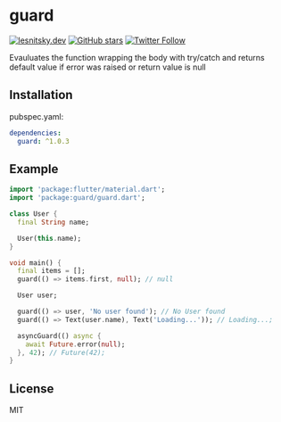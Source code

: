 # guard

[![lesnitsky.dev](https://lesnitsky.dev/shield.svg?hash=116061)](https://lesnitsky.dev?utm_source=guard)
[![GitHub stars](https://img.shields.io/github/stars/lesnitsky/guard.svg?style=social)](https://github.com/lesnitsky/guard)
[![Twitter Follow](https://img.shields.io/twitter/follow/lesnitsky_dev.svg?label=Follow%20me&style=social)](https://twitter.com/lesnitsky_dev)

Evauluates the function wrapping the body with try/catch and returns default value if error was raised or return value is null

## Installation

pubspec.yaml:

```yaml
dependencies:
  guard: ^1.0.3
```


## Example

```dart
import 'package:flutter/material.dart';
import 'package:guard/guard.dart';

class User {
  final String name;

  User(this.name);
}

void main() {
  final items = [];
  guard(() => items.first, null); // null

  User user;

  guard(() => user, 'No user found'); // No User found
  guard(() => Text(user.name), Text('Loading...')); // Loading...;

  asyncGuard(() async {
    await Future.error(null);
  }, 42); // Future(42);
}

```


## License

MIT
